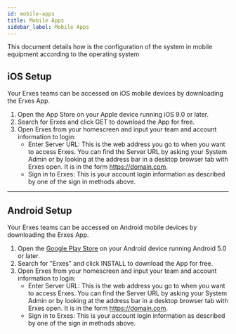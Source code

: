 ```yaml
---
id: mobile-apps
title: Mobile Apps
sidebar_label: Mobile Apps
---
```


This document details how is the configuration of the system in mobile equipment according to the operating system

<!--Content-->

## iOS Setup
Your Erxes teams can be accessed on iOS mobile devices by downloading the Erxes App.

1. Open the App Store on your Apple device running iOS 9.0 or later.
2. Search for Erxes and click GET to download the App for free.
3. Open Erxes from your homescreen and input your team and account information to login:
    - Enter Server URL: This is the web address you go to when you want to access Erxes. You can find the Server URL by asking your System Admin or by looking at the address bar in a desktop browser tab with Erxes open. It is in the form https://domain.com.
    - Sign in to Erxes: This is your account login information as described by one of the sign in methods above.

---

## Android Setup
Your Erxes teams can be accessed on Android mobile devices by downloading the Erxes App.

1. Open the [Google Play Store](https://play.google.com/store/apps/details?id=io.erxes.erxes_android) on your Android device running Android 5.0 or later.
2. Search for "Erxes" and click INSTALL to download the App for free.
3. Open Erxes from your homescreen and input your team and account information to login:
    - Enter Server URL: This is the web address you go to when you want to access Erxes. You can find the Server URL by asking your System Admin or by looking at the address bar in a desktop browser tab with Erxes open. It is in the form https://domain.com.
    - Sign in to Erxes: This is your account login information as described by one of the sign in methods above.
